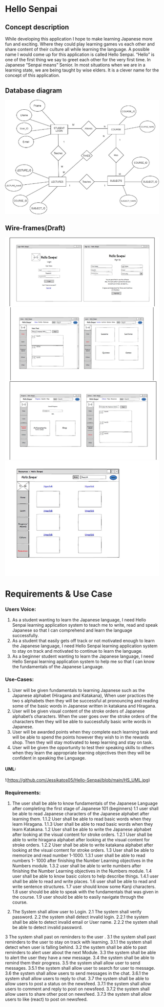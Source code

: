 # Hello Senpai

## Concept description
While developing this application I hope to make learning Japanese more fun and exciting. Where they could play learning games vs each other and share content of their culture all while learning the language. A possible name I would come up for this application is called Hello Senpai.  “Hello” is one of the first thing we say to greet each other for the very first time. In Japanese “Senpai means” Senior. In most situations when we are in a learning state, we are being taught by wise elders. It is a clever name for the concept of this application.
## Database diagram
![ERD](https://github.com/Jessikatos05/Hello-Senpai/blob/main/database/ERD.jpg)
## Wire-frames(Draft)
![Alt Text](https://github.com/Jessikatos05/Hello-Senpai/blob/main/design/wireframe1.JPG)
![Alt Text](https://github.com/Jessikatos05/Hello-Senpai/blob/main/design/wireframe2.JPG)
![Alt Text](https://github.com/Jessikatos05/Hello-Senpai/blob/main/design/wireframe3.JPG)
![Alt Text](https://github.com/Jessikatos05/Hello-Senpai/blob/main/design/wireframe4.JPG)

# Requirements & Use Case

### Users Voice:
1.	As a student wanting to learn the Japanese language, I need Hello Senpai learning application system to teach me to write, read and speak Japanese so that I can comprehend and learn the language successfully. 
2.	As a student that easily gets off track or not motivated enough to learn the Japanese language, I need Hello Senpai learning application system to stay on track and motivated to continue to learn the language.
3.	As a beginner student wanting to learn the Japanese language, I need Hello Senpai learning application system to help me so that I can know the fundamentals of the Japanese Language.
### Use-Cases:
1.	User will be given fundamentals to learning Japanese such as the Japanese alphabet (Hiragana and Katakana), When user practices the two s alphabets then they will be successful at pronouncing and reading some of the basic words in Japanese written in katakana and Hiragana.
2.	User will be given visual content of the stroke orders of Japanese alphabet’s characters. When the user goes over the stroke orders of the characters then they will be able to successfully basic write words in Japanese.
3.	User will be awarded points when they complete each learning task and will be able to spend the points however they wish to in the rewards shop. Then they will stay motivated to keep learning and stay on task.
4.	User will be given the opportunity to test their speaking skills to others when they learn the appropriate learning objectives then they will be confident in speaking the Language.
#### UML:
!(https://github.com/Jessikatos05/Hello-Senpai/blob/main/HS_UML.jpg)

 
### Requirements:
1. The user shall be able to know fundamentals of the Japanese Language after completing the first stage of Japanese 101 (beginners)
	1.1 user shall be able to read Japanese characters of the Japanese alphabet after learning them.
		1.1.2 User shall be able to read basic words when they learn Hiragana.
		1.1.3 User shall be able to read basic words when they learn Katakana.
  1.2 User shall be able to write the Japanese alphabet after looking at the visual content for stroke orders.
    1.2.1 User shall be able to write hiragana alphabet after looking at the visual content for stroke orders.
    1.2.2 User shall be able to write katakana alphabet after looking at the visual content for stroke orders.
	1.3 User shall be able to memorize and read number 1-1000.
    1.3.1 user shall be able to read numbers 1- 1000 after finishing the Number Learning objectives in the Numbers module.
    1.3.2 user shall be able to write numbers after finishing the Number Learning objectives in the Numbers module.
	1.4 user shall be able to know basic colors to help describe things.
		1.4.1 user shall be able to read and write places.
	1.6 user shall be able to read and write sentence structures.
	1.7 user should know some Kanji characters.
	1.8 user should be able to speak with the fundamentals that was given in the course.
	1.9 user should be able to easily navigate through the course.

	
2. The System shall allow user to Login.
	2.1 The system shall verify password.
	2.2 the system shall detect invalid login.
		2.2.1 the system shall be able to detect invalid email or User name.
		2.2.2 the system shall be able to detect invalid password.
		
    
3 The system shall past on reminders to the user .
  3.1	the system shall past reminders to the user to stay on track with learning.
    3.1.1	the system shall detect when user is falling behind.
	3.2 the system shall be able to past reminders to alert user about the next Module.
	3.3 the system shall be able to alert the user they have a new message.
	3.4 the system shall be able to remind them their progress.
	3.5 the system shall allow user to send messages.
		3.5.1 the system shall allow user to search for user to message.
	3.6 the system shall allow users to send messages in the chat.
		3.6.1 the system shall allow users to reply to chat.
	3.7 the system shall be able to allow users to post a status on the newsfeed.
		3.7.1 the system shall allow users to comment and reply to post on newsfeed.
		3.7.2 the system shall allow users to share other post on newsfeed.
		3.7.3 the system shall allow users to like (react) to post on newsfeed.



